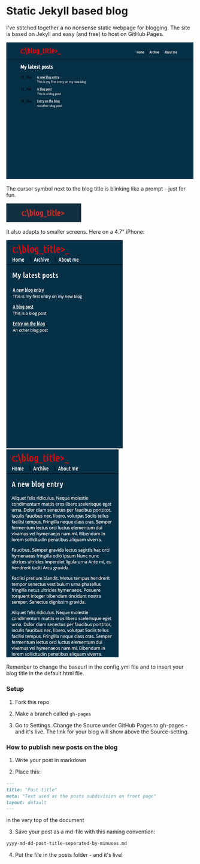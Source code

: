 # Static Jekyll based blog

I've stitched together a no nonsense static webpage for blogging. The site is based on Jekyll and easy (and free) to host on GitHub Pages.

<img src="screenshot.png" width="500">

The cursor symbol next to the blog title is blinking like a prompt - just for fun.

<img src="promp_blink.gif" width="200">

It also adapts to smaller screens. Here on a 4.7" iPhone:

<img src="ios_screenshot.png" heigth="300">  <img src="ios_screen_post.png" heigth="300">

Remenber to change the baseurl in the config.yml file and to insert your blog title in the default.html file.

### Setup

1. Fork this repo

2. Make a branch called ```gh-pages```

3. Go to Settings. Change the Source under GitHub Pages to gh-pages - and it's live. The link for your blog will show above the Source-setting.

### How to publish new posts on the blog

1. Write your post in markdown

2. Place this:
```md
---
title: "Post title"
meta: "Text used as the posts subdivision on front page"
layout: default
---
```

in the very top of the document

3. Save your post as a md-file with this naming convention:
```md
yyyy-md-dd-post-title-seperated-by-minuses.md
```

4. Put the file in the posts folder - and it's live!
